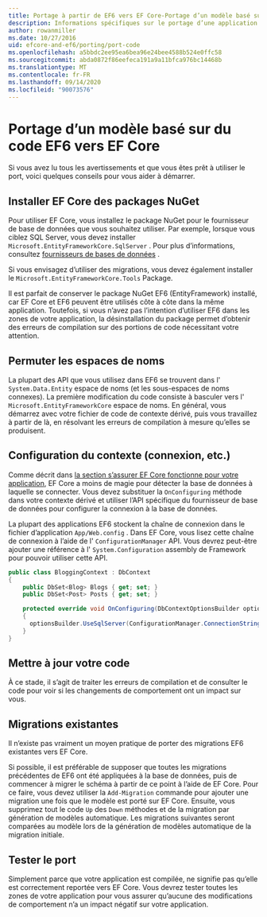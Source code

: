 ```yaml
---
title: Portage à partir de EF6 vers EF Core-Portage d’un modèle basé sur du code-EF
description: Informations spécifiques sur le portage d’une application de modèle Entity Framework 6 basée sur du code pour Entity Framework Core
author: rowanmiller
ms.date: 10/27/2016
uid: efcore-and-ef6/porting/port-code
ms.openlocfilehash: a5bbdc2ee95ea6bea96e24bee4588b524e0ffc58
ms.sourcegitcommit: abda0872f86eefeca191a9a11bfca976bc14468b
ms.translationtype: MT
ms.contentlocale: fr-FR
ms.lasthandoff: 09/14/2020
ms.locfileid: "90073576"
---
```

# <a name="porting-an-ef6-code-based-model-to-ef-core"></a>Portage d’un modèle basé sur du code EF6 vers EF Core

Si vous avez lu tous les avertissements et que vous êtes prêt à utiliser le port, voici quelques conseils pour vous aider à démarrer.

## <a name="install-ef-core-nuget-packages"></a>Installer EF Core des packages NuGet

Pour utiliser EF Core, vous installez le package NuGet pour le fournisseur de base de données que vous souhaitez utiliser. Par exemple, lorsque vous ciblez SQL Server, vous devez installer `Microsoft.EntityFrameworkCore.SqlServer` . Pour plus d’informations, consultez [fournisseurs de bases de données](xref:core/providers/index) .

Si vous envisagez d’utiliser des migrations, vous devez également installer le `Microsoft.EntityFrameworkCore.Tools` Package.

Il est parfait de conserver le package NuGet EF6 (EntityFramework) installé, car EF Core et EF6 peuvent être utilisés côte à côte dans la même application. Toutefois, si vous n’avez pas l’intention d’utiliser EF6 dans les zones de votre application, la désinstallation du package permet d’obtenir des erreurs de compilation sur des portions de code nécessitant votre attention.

## <a name="swap-namespaces"></a>Permuter les espaces de noms

La plupart des API que vous utilisez dans EF6 se trouvent dans l' `System.Data.Entity` espace de noms (et les sous-espaces de noms connexes). La première modification du code consiste à basculer vers l' `Microsoft.EntityFrameworkCore` espace de noms. En général, vous démarrez avec votre fichier de code de contexte dérivé, puis vous travaillez à partir de là, en résolvant les erreurs de compilation à mesure qu’elles se produisent.

## <a name="context-configuration-connection-etc"></a>Configuration du contexte (connexion, etc.)

Comme décrit dans [la section s’assurer EF Core fonctionne pour votre application](xref:efcore-and-ef6/porting/index), EF Core a moins de magie pour détecter la base de données à laquelle se connecter. Vous devez substituer la `OnConfiguring` méthode dans votre contexte dérivé et utiliser l’API spécifique du fournisseur de base de données pour configurer la connexion à la base de données.

La plupart des applications EF6 stockent la chaîne de connexion dans le fichier d’application `App/Web.config` . Dans EF Core, vous lisez cette chaîne de connexion à l’aide de l' `ConfigurationManager` API. Vous devrez peut-être ajouter une référence à l' `System.Configuration` assembly de Framework pour pouvoir utiliser cette API.

``` csharp
public class BloggingContext : DbContext
{
    public DbSet<Blog> Blogs { get; set; }
    public DbSet<Post> Posts { get; set; }

    protected override void OnConfiguring(DbContextOptionsBuilder optionsBuilder)
    {
      optionsBuilder.UseSqlServer(ConfigurationManager.ConnectionStrings["BloggingDatabase"].ConnectionString);
    }
}
```

## <a name="update-your-code"></a>Mettre à jour votre code

À ce stade, il s’agit de traiter les erreurs de compilation et de consulter le code pour voir si les changements de comportement ont un impact sur vous.

## <a name="existing-migrations"></a>Migrations existantes

Il n’existe pas vraiment un moyen pratique de porter des migrations EF6 existantes vers EF Core.

Si possible, il est préférable de supposer que toutes les migrations précédentes de EF6 ont été appliquées à la base de données, puis de commencer à migrer le schéma à partir de ce point à l’aide de EF Core. Pour ce faire, vous devez utiliser la `Add-Migration` commande pour ajouter une migration une fois que le modèle est porté sur EF Core. Ensuite, vous supprimez tout le code `Up` des `Down` méthodes et de la migration par génération de modèles automatique. Les migrations suivantes seront comparées au modèle lors de la génération de modèles automatique de la migration initiale.

## <a name="test-the-port"></a>Tester le port

Simplement parce que votre application est compilée, ne signifie pas qu’elle est correctement reportée vers EF Core. Vous devrez tester toutes les zones de votre application pour vous assurer qu’aucune des modifications de comportement n’a un impact négatif sur votre application.
